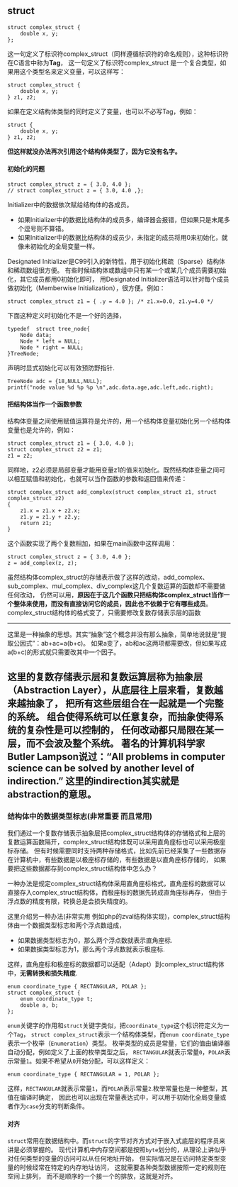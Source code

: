 ## struct

    struct complex_struct {
        double x, y;
    };

这一句定义了标识符complex_struct（同样遵循标识符的命名规则），这种标识符在C语言中称为**Tag**，
这一句定义了标识符complex_struct 是一个复合类型，如果用这个类型名来定义变量，可以这样写：

    struct complex_struct {
        double x, y;
    } z1, z2;

如果在定义结构体类型的同时定义了变量，也可以不必写Tag，例如：

    struct {
        double x, y;
    } z1, z2;

**但这样就没办法再次引用这个结构体类型了，因为它没有名字。**

#### 初始化的问题

    struct complex_struct z = { 3.0, 4.0 };
    // struct complex_struct z = { 3.0, 4.0 ,};

Initializer中的数据依次赋给结构体的各成员。

 - 如果Initializer中的数据比结构体的成员多，编译器会报错，但如果只是末尾多个逗号则不算错。
 - 如果Initializer中的数据比结构体的成员少，未指定的成员将用0来初始化，就像未初始化的全局变量一样。

Designated Initializer是C99引入的新特性，用于初始化稀疏（Sparse）结构体和稀疏数组很方便。
有些时候结构体或数组中只有某一个或某几个成员需要初始化，其它成员都用0初始化即可，
用Designated Initializer语法可以针对每个成员做初始化（Memberwise Initialization），很方便。例如：

    struct complex_struct z1 = { .y = 4.0 }; /* z1.x=0.0, z1.y=4.0 */

下面这种定义时初始化不是一个好的选择，
    
    typedef  struct tree_node{
        Node data;
        Node * left = NULL;
        Node * right = NULL;
    }TreeNode;

声明时显式初始化可以有效预防野指针.

    TreeNode adc = {18,NULL,NULL};
    printf("node value %d %p %p \n",adc.data.age,adc.left,adc.right);

#### 把结构体当作一个函数参数

结构体变量之间使用赋值运算符是允许的，用一个结构体变量初始化另一个结构体变量也是允许的，例如：

    struct complex_struct z1 = { 3.0, 4.0 };
    struct complex_struct z2 = z1;
    z1 = z2;

同样地，z2必须是局部变量才能用变量z1的值来初始化。既然结构体变量之间可以相互赋值和初始化，也就可以当作函数的参数和返回值来传递：

    struct complex_struct add_complex(struct complex_struct z1, struct complex_struct z2)
    {
        z1.x = z1.x + z2.x;
        z1.y = z1.y + z2.y;
        return z1;
    }

这个函数实现了两个复数相加，如果在main函数中这样调用：

    struct complex_struct z = { 3.0, 4.0 };
    z = add_complex(z, z);

虽然结构体complex_struct的存储表示做了这样的改动，add_complex、sub_complex、mul_complex、div_complex这几个复数运算的函数却不需要做任何改动，
仍然可以用，**原因在于这几个函数只把结构体complex_struct当作一个整体来使用，而没有直接访问它的成员，因此也不依赖于它有哪些成员**。
complex_struct结构体的格式变了，只需要修改复数存储表示层的函数

--------------------------------------------------
这里是一种抽象的思想。其实“抽象”这个概念并没有那么抽象，简单地说就是“提取公因式”：ab+ac=a(b+c)。
如果a变了，ab和ac这两项都需要改，但如果写成a(b+c)的形式就只需要改其中一个因子。

这里的复数存储表示层和复数运算层称为抽象层（Abstraction Layer），从底层往上层来看，复数越来越抽象了，
把所有这些层组合在一起就是一个完整的系统。
组合使得系统可以任意复杂，而抽象使得系统的复杂性是可以控制的，
任何改动都只局限在某一层，而不会波及整个系统。
著名的计算机科学家Butler Lampson说过：“All problems in computer science can be solved by another level of indirection.”
这里的indirection其实就是abstraction的意思。
---------------------------------------------------

### 结构体中的数据类型标志(非常重要 而且常用)

我们通过一个复数存储表示抽象层把complex_struct结构体的存储格式和上层的复数运算函数隔开，complex_struct结构体既可以采用直角座标也可以采用极座标存储。
但有时候需要同时支持两种存储格式，比如先前已经采集了一些数据存在计算机中，有些数据是以极座标存储的，有些数据是以直角座标存储的，
如果要把这些数据都存到complex_struct结构体中怎么办？

一种办法是规定complex_struct结构体采用直角座标格式，直角座标的数据可以直接存入complex_struct结构体，而极座标的数据先转成直角座标再存，
但由于浮点数的精度有限，转换总是会损失精度的。

这里介绍另一种办法(非常实用 例如php的zval结构体实现)，complex_struct结构体由一个数据类型标志和两个浮点数组成，

 - 如果数据类型标志为0，那么两个浮点数就表示直角座标.
 - 如果数据类型标志为1，那么两个浮点数就表示极座标.

这样，直角座标和极座标的数据都可以适配（Adapt）到complex_struct结构体中，**无需转换和损失精度**.

    enum coordinate_type { RECTANGULAR, POLAR };
    struct complex_struct {
        enum coordinate_type t;
        double a, b;
    };

`enum`关键字的作用和`struct`关键字类似，把`coordinate_type`这个标识符定义为一个`Tag`，
`struct complex_struct`表示一个结构体类型，而`enum coordinate_type`表示一个枚举（`Enumeration`）类型。
枚举类型的成员是常量，它们的值由编译器自动分配，例如定义了上面的枚举类型之后，
`RECTANGULAR`就表示常量`0`，`POLAR`表示常量`1`。如果不希望从`0`开始分配，可以这样定义：

    enum coordinate_type { RECTANGULAR = 1, POLAR };

这样，`RECTANGULAR`就表示常量`1`，而`POLAR`表示常量`2`.枚举常量也是一种整型，其值在编译时确定，
因此也可以出现在常量表达式中，可以用于初始化全局变量或者作为`case`分支的判断条件。

#### 对齐

`struct`常用在数据结构中。而`struct`的字节对齐方式对于嵌入式底层的程序员来讲是必须掌握的。
现代计算机中内存空间都是按照`byte`划分的，从理论上讲似乎对任何类型的变量的访问可以从任何地址开始，
但实际情况是在访问特定类型变量的时候经常在特定的内存地址访问，
这就需要各种类型数据按照一定的规则在空间上排列，
而不是顺序的一个接一个的排放，这就是对齐。